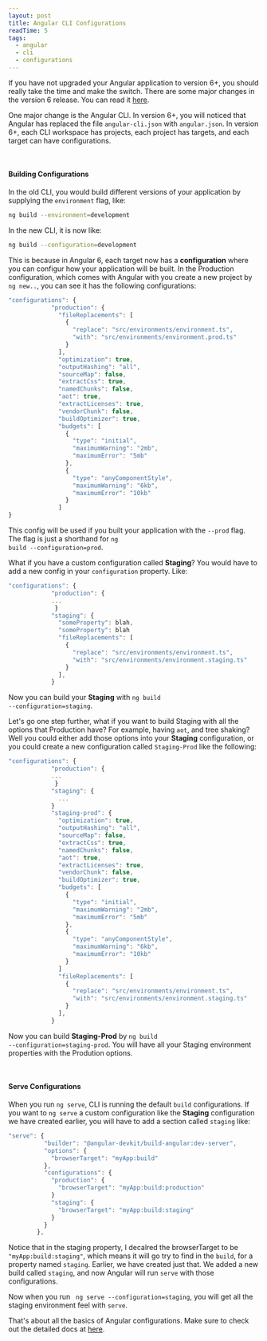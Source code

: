 ```yaml
---
layout: post
title: Angular CLI Configurations
readTime: 5
tags:
  - angular
  - cli
  - configurations
---
```


If you have not upgraded your Angular application to version 6+, you should really take the time and make the switch. There are some major changes in the version 6 release. You can read it [here](https://github.com/angular/angular/blob/master/CHANGELOG.md#600-2018-05-03).

One major change is the Angular CLI. In version 6+, you will noticed that Angular has replaced the file <code>angular-cli.json</code> with <code>angular.json</code>. In version 6+, each CLI workspace has projects, each project has targets, and each target can have configurations.
<!--more-->

<br/>

#### Building Configurations

In the old CLI, you would build different versions of your application by supplying the <code>environment</code> flag, like: 
```bash
ng build --environment=development
``` 

In the new CLI, it is now like:
```bash
ng build --configuration=development
``` 

This is because in Angular 6, each target now has a **configuration** where you can configur how your application will be built. In the Production configuration, which comes with Angular with you create a new project by <code>ng new..</code>, you can see it has the following configurations:

```javascript
"configurations": {
            "production": {
              "fileReplacements": [
                {
                  "replace": "src/environments/environment.ts",
                  "with": "src/environments/environment.prod.ts"
                }
              ],
              "optimization": true,
              "outputHashing": "all",
              "sourceMap": false,
              "extractCss": true,
              "namedChunks": false,
              "aot": true,
              "extractLicenses": true,
              "vendorChunk": false,
              "buildOptimizer": true,
              "budgets": [
                {
                  "type": "initial",
                  "maximumWarning": "2mb",
                  "maximumError": "5mb"
                },
                {
                  "type": "anyComponentStyle",
                  "maximumWarning": "6kb",
                  "maximumError": "10kb"
                }
              ]
}
```

This config will be used if you built your application with the <code>--prod</code> flag. The flag is just a shorthand for 
<code>ng build --configuration=prod</code>. 

What if you have a custom configuration called **Staging**? You would have to add a new config in your <code>configuration</code>
property. Like:

```javascript
"configurations": {
            "production": {
            ...
             }
            "staging": {
              "someProperty": blah,
              "someProperty": blah
              "fileReplacements": [
                {
                  "replace": "src/environments/environment.ts",
                  "with": "src/environments/environment.staging.ts"
                }
              ],
            }
```

Now you can build your **Staging** with <code>ng build --configuration=staging</code>. 

Let's go one step further, what if you want to build Staging with all the options that Production have? For example, having
<code>aot</code>, and tree shaking? Well you could either add those options into your **Staging** configuration, or you could create
a new configuration called <code>Staging-Prod</code> like the following:

```javascript
"configurations": {
            "production": {
            ...
             }
            "staging": {
              ...
            }
            "staging-prod": {
              "optimization": true,
              "outputHashing": "all",
              "sourceMap": false,
              "extractCss": true,
              "namedChunks": false,
              "aot": true,
              "extractLicenses": true,
              "vendorChunk": false,
              "buildOptimizer": true,
              "budgets": [
                {
                  "type": "initial",
                  "maximumWarning": "2mb",
                  "maximumError": "5mb"
                },
                {
                  "type": "anyComponentStyle",
                  "maximumWarning": "6kb",
                  "maximumError": "10kb"
                }
              ]
              "fileReplacements": [
                {
                  "replace": "src/environments/environment.ts",
                  "with": "src/environments/environment.staging.ts"
                }
              ],
            }
```
Now you can build **Staging-Prod** by <code>ng build --configuration=staging-prod</code>. You will have all your Staging
environment properties with the Prodution options.

<br/>

#### Serve Configurations

When you run <code>ng serve</code>, CLI is running the default <code>build</code> configurations. If you want to <code>ng serve</code>
a custom configuration like the **Staging** configuration we have created earlier, you will have to add a section called <code>staging</code> like:

```javascript
"serve": {
          "builder": "@angular-devkit/build-angular:dev-server",
          "options": {
            "browserTarget": "myApp:build"
          },
          "configurations": {
            "production": {
              "browserTarget": "myApp:build:production"
            }
            "staging": {
              "browserTarget": "myApp:build:staging"
            }
          }
        },
```

Notice that in the staging property, I decalred the browserTarget to be <code>"myApp:build:staging"</code>, which means it will go try 
to find in the <code>build</code>, for a property named <code>staging</code>. Earlier, we have created just that. We added a new build called <code>staging</code>, and now Angular will run <code>serve</code> with those configurations.

Now when you run <code> ng serve --configuration=staging</code>, you will get all the staging environment feel with <code>serve</code>.

That's about all the basics of Angular configurations. Make sure to check out the detailed docs at [here](https://angular.io/cli/build).
        
